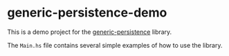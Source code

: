 # generic-persistence-demo

This is a demo project for the [generic-persistence](https://github.com/thma/generic-persistence) library.

The `Main.hs` file contains several simple examples of how to use the library.

